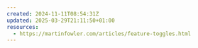 ```yaml
---
created: 2024-11-11T08:54:31Z
updated: 2025-03-29T21:11:50+01:00
resources:
  - https://martinfowler.com/articles/feature-toggles.html
---
```

